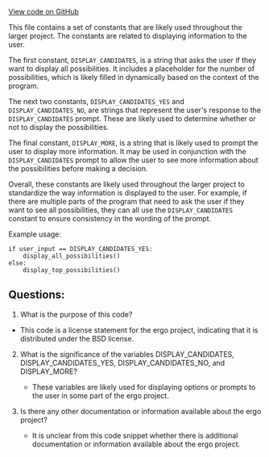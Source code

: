 [View code on GitHub](https://github.com/ergoplatform/ergo/target/streams/_global/assemblyOption/_global/streams/assembly/09b2c888d246f4165f692fc5e8e252fb7da9c865_5296978fd0c28c778ddbb6e1dc0c30cadb998eca_da39a3ee5e6b4b0d3255bfef95601890afd80709/jline/console/completer/CandidateListCompletionHandler.properties)

This file contains a set of constants that are likely used throughout the larger project. The constants are related to displaying information to the user. 

The first constant, `DISPLAY_CANDIDATES`, is a string that asks the user if they want to display all possibilities. It includes a placeholder for the number of possibilities, which is likely filled in dynamically based on the context of the program. 

The next two constants, `DISPLAY_CANDIDATES_YES` and `DISPLAY_CANDIDATES_NO`, are strings that represent the user's response to the `DISPLAY_CANDIDATES` prompt. These are likely used to determine whether or not to display the possibilities. 

The final constant, `DISPLAY_MORE`, is a string that is likely used to prompt the user to display more information. It may be used in conjunction with the `DISPLAY_CANDIDATES` prompt to allow the user to see more information about the possibilities before making a decision. 

Overall, these constants are likely used throughout the larger project to standardize the way information is displayed to the user. For example, if there are multiple parts of the program that need to ask the user if they want to see all possibilities, they can all use the `DISPLAY_CANDIDATES` constant to ensure consistency in the wording of the prompt. 

Example usage:

```
if user_input == DISPLAY_CANDIDATES_YES:
    display_all_possibilities()
else:
    display_top_possibilities()
```
## Questions: 
 1. What is the purpose of this code?
   - This code is a license statement for the ergo project, indicating that it is distributed under the BSD license.

2. What is the significance of the variables DISPLAY_CANDIDATES, DISPLAY_CANDIDATES_YES, DISPLAY_CANDIDATES_NO, and DISPLAY_MORE?
   - These variables are likely used for displaying options or prompts to the user in some part of the ergo project.

3. Is there any other documentation or information available about the ergo project?
   - It is unclear from this code snippet whether there is additional documentation or information available about the ergo project.